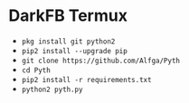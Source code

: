 # DarkFB Termux

<ul>
<li><code>pkg install git python2</code></li>
<li><code>pip2 install --upgrade pip</code></li>
<li><code>git clone https://github.com/Alfga/Pyth</code></li>
<li><code>cd Pyth</code></li>
<li><code>pip2 install -r requirements.txt</code></li>
<li><code>python2 pyth.py</code></li>
</ul>
<br />
<br />

